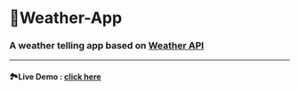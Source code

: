 # :sunrise_over_mountains:Weather-App
### A weather telling app based on [Weather API](https://openweathermap.org/api)
---
#### :national_park:Live Demo : [click here](https://afternoon-ravine-62825.herokuapp.com/)


